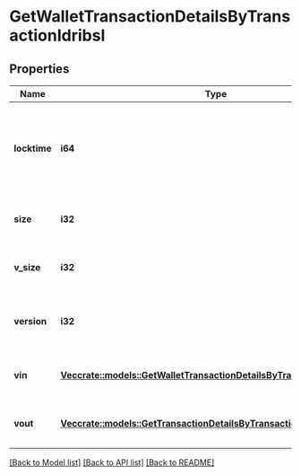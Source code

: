 # GetWalletTransactionDetailsByTransactionIdribsl

## Properties

Name | Type | Description | Notes
------------ | ------------- | ------------- | -------------
**locktime** | **i64** | Represents the time at which a particular transaction can be added to the blockchain. | 
**size** | **i32** | Represents the total size of this transaction. | 
**v_size** | **i32** | Represents the virtual size of this transaction. | 
**version** | **i32** | Represents the transaction version number. | 
**vin** | [**Vec<crate::models::GetWalletTransactionDetailsByTransactionIdribslVin>**](GetWalletTransactionDetailsByTransactionIDRIBSL_vin.md) | Object Array representation of transaction inputs | 
**vout** | [**Vec<crate::models::GetTransactionDetailsByTransactionIdribslVout>**](GetTransactionDetailsByTransactionIDRIBSL_vout.md) | Object Array representation of transaction outputs | 

[[Back to Model list]](../README.md#documentation-for-models) [[Back to API list]](../README.md#documentation-for-api-endpoints) [[Back to README]](../README.md)


